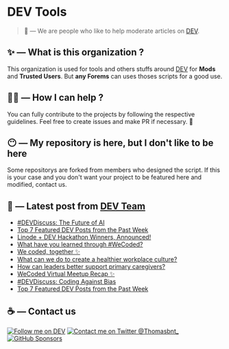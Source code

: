 # DEV Tools

> 🔧 — We are people who like to help moderate articles on [DEV](https://dev.to).

## ✨ — What is this organization ?

This organization is used for tools and others stuffs around [DEV](https://dev.to) for **Mods** and **Trusted Users**. But __any Forems__ can uses thoses scripts for a good use.


## 💪🏼 — How I can help ?

You can fully contribute to the projects by following the respective guidelines. Feel free to create issues and make PR if necessary. 🎉

## 😶 — My repository is here, but I don't like to be here

Some repositorys are forked from members who designed the script. If this is your case and you don't want your project to be featured here and modified, contact us.

## 📝 — Latest post from [DEV Team](https://dev.to/devteam)

<!-- BLOG-POST-LIST:START -->
- [#DEVDiscuss: The Future of AI](https://dev.to/devteam/devdiscuss-the-future-of-ai-45f2)
- [Top 7 Featured DEV Posts from the Past Week](https://dev.to/devteam/top-7-featured-dev-posts-from-the-past-week-1cpi)
- [Linode + DEV Hackathon Winners, Announced!](https://dev.to/devteam/linode-dev-hackathon-winners-announced-2821)
- [What have you learned through #WeCoded?](https://dev.to/devteam/what-have-you-learned-through-wecoded-16lg)
- [We coded, together ✨](https://dev.to/devteam/we-coded-together-25bo)
- [What can we do to create a healthier workplace culture?](https://dev.to/devteam/what-can-we-do-to-create-a-healthier-workplace-culture-5boi)
- [How can leaders better support primary caregivers?](https://dev.to/devteam/how-can-leaders-better-support-primary-caregivers-35b8)
- [WeCoded Virtual Meetup Recap ✨](https://dev.to/devteam/wecoded-virtual-meetup-recap-1k06)
- [#DEVDiscuss: Coding Against Bias](https://dev.to/devteam/devdiscuss-coding-against-bias-3npd)
- [Top 7 Featured DEV Posts from the Past Week](https://dev.to/devteam/top-7-featured-dev-posts-from-the-past-week-15mk)
<!-- BLOG-POST-LIST:END -->


## ☕ — Contact us

[![Follow me on DEV](https://img.shields.io/badge/dev.to-%2308090A.svg?&style=for-the-badge&logo=dev.to&logoColor=white&alt=devto)](https://dev.to/thomasbnt)
[![Contact me on Twitter @Thomasbnt_](https://img.shields.io/badge/Contact%20me%20on%20Twitter-%231DA1F2.svg?&style=for-the-badge&logo=twitter&logoColor=white&alt=twitter)](https://twitter.com/messages/1142357270-1142357270?text=Hello,%20I%20contact%20you%20from%20devtotools%20&recipient_id=1142357270) [![GitHub Sponsors](https://img.shields.io/badge/Sponsor%20me-%23EA54AE.svg?&style=for-the-badge&logo=github-sponsors&logoColor=white)](https://github.com/sponsors/thomasbnt)


